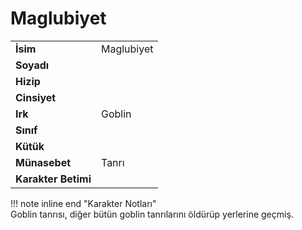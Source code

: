 # Maglubiyet   
|  |  |  
|---|---|  
| **İsim** | Maglubiyet |  
| **Soyadı** |  |  
| **Hizip** |  |  
| **Cinsiyet** |  |  
| **Irk** | Goblin |  
| **Sınıf** |  |  
| **Kütük** |  |  
| **Münasebet** | Tanrı |  
| **Karakter Betimi** |  |  
  
  
!!! note inline end "Karakter Notları"  
	Goblin tanrısı, diğer bütün goblin tanrılarını öldürüp yerlerine geçmiş.  